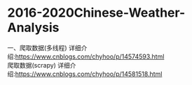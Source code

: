 # 2016-2020Chinese-Weather-Analysis

一、爬取数据(多线程)  详细介绍:https://www.cnblogs.com/chyhoo/p/14574593.html  
                                                                                                                                                                                         爬取数据(scrapy)  详细介绍:https://www.cnblogs.com/chyhoo/p/14581518.html  


